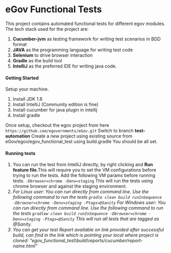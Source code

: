# eGov Functional Tests

This project contains automated functional tests for different egov modules. The tech stack used for the project are:
1. **Cucumber-jvm** as testing framework for writing test scenarios in BDD format
2. **JAVA** as the programming language for writing test code
3. **Selenium** to drive browser interaction
4. **Gradle** as the build tool 
5. **IntelliJ** as the preferred IDE for writing java code.


#### Getting Started
Setup your machine. 
1. Install JDK 1.8
2. Install IntelliJ (Community edition is fine)
3. Install cucumber for java plugin in intellij
4. Install gradle

Once setup, checkout the egov project from here ```https://github.com/egovernments/eGov.git```
Switch to branch **test-automation**
Create a new project using existing source from eGov/egov/egov_functional_test using build.gradle
You should be all set.

#### Running tests
1. You can run the test from IntelliJ directly, by right clicking and **Run feature file**.This will require you to set the VM configurations before trying to run the tests. Add the following VM params before running tests.
```-Dbrowser=chrome -Denv=staging``` This will run the tests using chrome browser and against the staging environment.
2. <i> For Linux user: You can run directly from command line. Use the following command to run the tests
```gradle clean build runInSequence -Dbrowser=chrome -Denv=staging -Ptags=@Sanity```
   <ii> For Windows user: You can run directly from command line. Use the following command to run the tests
```gradlew clean build runInSequence -Dbrowser=chrome -Denv=staging -Ptags=@Sanity```
    This will run all tests that are tagged as @Sanity.
3. You can get your test Report available on link provided after successful build, can find in the link which is pointing your local where project is cloned:
    "egov_functional_test\build\reports/cucumber/report-name.html"